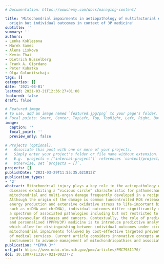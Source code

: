 ```yaml
---
# Documentation: https://wowchemy.com/docs/managing-content/

title: 'Mitochondrial impairments in aetiopathology of multifactorial diseases: common
  origin but individual outcomes in context of 3P medicine'
subtitle: ''
summary: ''
authors:
- Lenka Koklesova
- Marek Samec
- Alena Liskova
- Kevin Zhai
- Dietrich Büsselberg
- Frank A. Giordano
- Peter Kubatka
- Olga Golunitschaja
tags: []
categories: []
date: '2021-03-01'
lastmod: 2021-03-21T12:36:27+01:00
featured: false
draft: false

# Featured image
# To use, add an image named `featured.jpg/png` to your page's folder.
# Focal points: Smart, Center, TopLeft, Top, TopRight, Left, Right, BottomLeft, Bottom, BottomRight.
image:
  caption: ''
  focal_point: ''
  preview_only: false

# Projects (optional).
#   Associate this post with one or more of your projects.
#   Simply enter your project's folder or file name without extension.
#   E.g. `projects = ["internal-project"]` references `content/project/deep-learning/index.md`.
#   Otherwise, set `projects = []`.
projects: []
publishDate: '2021-03-29T11:55:35.621013Z'
publication_types:
- '2'
abstract: Mitochondrial injury plays a key role in the aetiopathology of multifactorial
  diseases exhibiting a “vicious circle” characteristic for pathomechanisms of the
  mitochondrial and multi-organ damage frequently developed in a reciprocal manner.
  Although the origin of the damage is common (uncontrolled ROS release, diminished
  energy production and extensive oxidative stress to life-important biomolecules
  such as mtDNA and chrDNA), individual outcomes differ significantly representing
  a spectrum of associated pathologies including but not restricted to neurodegeneration,
  cardiovascular diseases and cancers. Contextually, the role of predictive, preventive
  and personalised (PPPM/3P) medicine is to introduce predictive analytical approaches
  which allow for distinguishing between individual outcomes under circumstance of
  mitochondrial impairments followed by cost-effective targeted prevention and personalisation
  of medical services. Current article considers innovative concepts and analytical
  instruments to advance management of mitochondriopathies and associated pathologies.
publication: '*EPMA J*'
url_pdf: https://www.ncbi.nlm.nih.gov/pmc/articles/PMC7931170/
doi: 10.1007/s13167-021-00237-2
---
```

